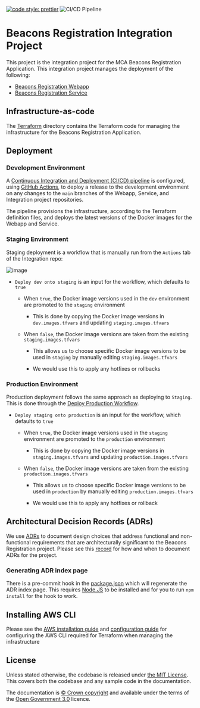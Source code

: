 [![code style: prettier](https://img.shields.io/badge/code_style-prettier-ff69b4.svg?style=flat-square)](https://github.com/prettier/prettier)
![CI/CD Pipeline](https://github.com/mcagov/beacons-integration/workflows/CI/CD%20Pipeline/badge.svg)

# Beacons Registration Integration Project

This project is the integration project for the MCA Beacons Registration Application. This integration project manages the deployment of the following:

- [Beacons Registration Webapp](https://github.com/mcagov/beacons-webapp)
- [Beacons Registration Service](https://github.com/mcagov/beacons-service)

## Infrastructure-as-code

The [Terraform](./terraform) directory contains the Terraform code for managing the infrastructure for the Beacons Registration Application.

## Deployment

### Development Environment

A [Continuous Integration and Deployment (CI/CD) pipeline](https://github.com/mcagov/beacons-integration/actions/workflows/main.yml) is configured, using [GitHub Actions](https://docs.github.com/en/actions), to deploy a release to the development environment on any changes to the `main` branches of the Webapp, Service, and Integration project repositories.

The pipeline provisions the infrastructure, according to the Terraform definition files, and deploys the latest versions of the Docker images for the Webapp and Service.

### Staging Environment

Staging deployment is a workflow that is manually run from the `Actions` tab of the Integration repo:

![image](https://user-images.githubusercontent.com/32230328/111634312-4ab0d080-87ee-11eb-969f-ffb16be24c20.png)

- `Deploy dev onto staging` is an input for the workflow, which defaults to `true`

  - When `true`, the Docker image versions used in the `dev` environment are promoted to the `staging` environment

    - This is done by copying the Docker image versions in `dev.images.tfvars` and updating `staging.images.tfvars`

  - When `false`, the Docker image versions are taken from the existing `staging.images.tfvars`

    - This allows us to choose specific Docker image versions to be used in `staging` by manually editing `staging.images.tfvars`

    - We would use this to apply any hotfixes or rollbacks

### Production Environment

Production deployment follows the same approach as deploying to `Staging`. This is done through the [Deploy Production Workflow](https://github.com/mcagov/beacons-integration/actions/workflows/production.yml).


- `Deploy staging onto production` is an input for the workflow, which defaults to `true`

  - When `true`, the Docker image versions used in the `staging` environment are promoted to the `production` environment

    - This is done by copying the Docker image versions in `staging.images.tfvars` and updating `production.images.tfvars`

  - When `false`, the Docker image versions are taken from the existing `production.images.tfvars`

    - This allows us to choose specific Docker image versions to be used in `production` by manually editing `production.images.tfvars`

    - We would use this to apply any hotfixes or rollback

## Architectural Decision Records (ADRs)

We use [ADRs](./docs/adr) to document design choices that address functional and non-functional requirements that are architecturally significant to the Beacons Registration project. Please see this [record](docs/adr/0003-2021-02-24-when-to-adr.md) for how and when to document ADRs for the project.

### Generating ADR index page

There is a pre-commit hook in the [package.json](./package.json) which will regenerate the ADR index page. This requires [Node.JS](https://nodejs.org/en/) to be installed and for you to run `npm install` for the hook to work.

## Installing AWS CLI

Please see the [AWS installation guide](https://docs.aws.amazon.com/cli/latest/userguide/install-cliv2.html) and [configuration guide](https://docs.aws.amazon.com/cli/latest/userguide/cli-configure-quickstart.html) for configuring the AWS CLI required for Terraform when managing the infrastructure

## License

Unless stated otherwise, the codebase is released under [the MIT License][mit].
This covers both the codebase and any sample code in the documentation.

The documentation is [&copy; Crown copyright][copyright] and available under the terms
of the [Open Government 3.0][ogl] licence.

[mit]: LICENCE
[copyright]: http://www.nationalarchives.gov.uk/information-management/re-using-public-sector-information/uk-government-licensing-framework/crown-copyright/
[ogl]: http://www.nationalarchives.gov.uk/doc/open-government-licence/version/3/
